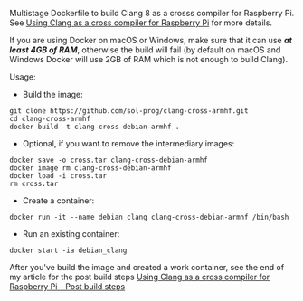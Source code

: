 Multistage Dockerfile to build Clang 8 as a crosss compiler for Raspberry Pi. See [Using Clang as a cross compiler for Raspberry Pi](https://solarianprogrammer.com/2019/05/04/clang-cross-compiler-for-raspberry-pi/) for more details.

If you are using Docker on macOS or Windows, make sure that it can use ***at least 4GB of RAM***, otherwise the build will fail (by default on macOS and Windows Docker will use 2GB of RAM which is not enough to build Clang).

Usage:

* Build the image:

```
git clone https://github.com/sol-prog/clang-cross-armhf.git
cd clang-cross-armhf
docker build -t clang-cross-debian-armhf .
```

* Optional, if you want to remove the intermediary images:

```
docker save -o cross.tar clang-cross-debian-armhf
docker image rm clang-cross-debian-armhf
docker load -i cross.tar
rm cross.tar
```

* Create a container:

```
docker run -it --name debian_clang clang-cross-debian-armhf /bin/bash
```

* Run an existing container:

```
docker start -ia debian_clang
```

After you've build the image and created a work container, see the end of my article for the post build steps [Using Clang as a cross compiler for Raspberry Pi - Post build steps](https://solarianprogrammer.com/2019/05/04/clang-cross-compiler-for-raspberry-pi/#post_build)
